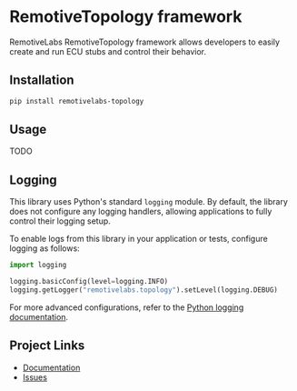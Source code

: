 # RemotiveTopology framework

RemotiveLabs RemotiveTopology framework allows developers to easily create and run ECU stubs and control their behavior.

## Installation

```bash
pip install remotivelabs-topology
```

## Usage

TODO

## Logging

This library uses Python's standard `logging` module. By default, the library does not configure any logging handlers, allowing applications to fully control their logging setup.

To enable logs from this library in your application or tests, configure logging as follows:

```python
import logging

logging.basicConfig(level=logging.INFO)
logging.getLogger("remotivelabs.topology").setLevel(logging.DEBUG)
```

For more advanced configurations, refer to the [Python logging documentation](https://docs.python.org/3/library/logging.html).

## Project Links

- [Documentation](https://docs.remotivelabs.com/)
- [Issues](mailto:support@remotivelabs.com)
